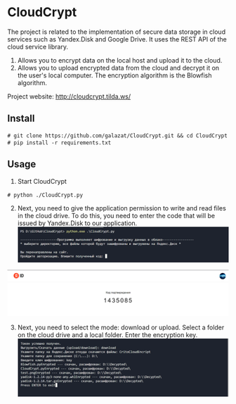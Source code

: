 # CloudCrypt


The project is related to the implementation of secure data storage in cloud services such as Yandex.Disk and Google Drive. It uses the REST API of the cloud service library.
1) Allows you to encrypt data on the local host and upload it to the cloud.
2) Allows you to upload encrypted data from the cloud and decrypt it on the user's local computer.
The encryption algorithm is the Blowfish algorithm.

Project website: http://cloudcrypt.tilda.ws/

## Install

```
# git clone https://github.com/galazat/CloudCrypt.git && cd CloudCrypt
# pip install -r requirements.txt
```

## Usage

1. Start CloudCrypt
```
# python ./CloudCrypt.py
```
2. Next, you need to give the application permission to write and read files in the cloud drive. To do this, you need to enter the code that will be issued by Yandex.Disk to our application.
![](https://github.com/galazat/CloudCrypt/blob/master/images/1.png)

![](https://github.com/galazat/CloudCrypt/blob/master/images/2.png)

3. Next, you need to select the mode: download or upload. Select a folder on the cloud drive and a local folder. Enter the encryption key.
![](https://github.com/galazat/CloudCrypt/blob/master/images/3.png)